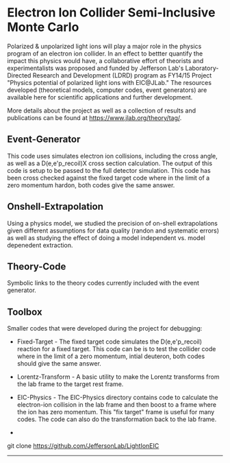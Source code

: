 Electron Ion Collider Semi-Inclusive Monte Carlo
=================================================
Polarized & unpolarized light ions will play a major role in the physics program of an electron ion collider.   In an effect to bettter quantify the impact this physics would have, a collaborative effort of theorists and experimentalists was proposed and funded by Jefferson Lab's Laboratory-Directed Research and Development (LDRD) program as FY14/15 Project "Physics potential of polarized light ions with EIC@JLab." The resources developed (theoretical models, computer codes, event generators) are available here for scientific applications and further development.  

More details about the project as well as a collection of results and publications can be found at
https://www.jlab.org/theory/tag/.

Event-Generator
---------------
This code uses simulates electron ion collisions, including the cross angle, as well as a D(e,e'p_recoil)X cross section calculation.  The output of this code is setup to be passed to the full detector simulation.  This code has been cross checked against the fixed target code where in the limit of a zero momentum hardon, both codes give the same answer.

Onshell-Extrapolation
---------------------
Using a physics model, we  studied the precision of on-shell extrapolations given different assumptions for data quality (randon and systematic errors) as well as studying the effect of doing a model independent vs. model depenedent extraction.

Theory-Code
-----------
Symbolic links to the theory codes currently included with the event generator.

Toolbox
-------

Smaller codes that were developed during the project for debugging:

* Fixed-Target - The fixed target code simulates the D(e,e'p_recoil) reaction for a fixed target.  This code can be is to test the collider code where in the limit of a zero momentum, intial deuteron, both codes should give the same answer.

* Lorentz-Transform - A basic utility to make the Lorentz transforms from the lab frame to the target rest frame.   

* EIC-Physics - The EIC-Physics directory contains code to calculate the electron-ion collision in the lab frame and then boost to a frame where the ion has zero momentum.   This "fix target" frame is useful for many codes.   The code can also do the transformation back to the lab frame.



-

git clone https://github.com/JeffersonLab/LightIonEIC

----

